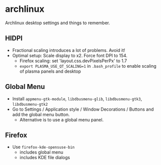 # archlinux

Archlinux desktop settings and things to remember.

## HIDPI

- Fractional scaling introduces a lot of problems. Avoid it!
- Optimal setup: Scale display to x2. Force font DPI to 154.
  - Firefox scaling: set 'layout.css.devPixelsPerPx' to 1.7
  - `export PLASMA_USE_QT_SCALING=1` in `.bash_profile` to enable scaling of plasma panels and desktop

## Global Menu

- Install `appmenu-gtk-module`, `libdbusmenu-glib`, `libdbusmenu-gtk3`, `libdbusmenu-gtk2`
- Go to Settings / Application style / Window Decorations / Buttons and add the global menu button.
  - Alternative is to use a global menu panel.

## Firefox

- Use `firefox-kde-opensuse-bin`
  - includes global menu
  - includes KDE file dialogs
